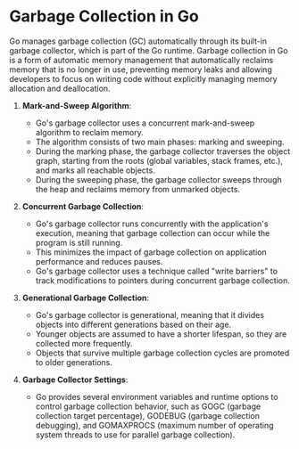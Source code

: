 # Garbage Collection in Go

Go manages garbage collection (GC) automatically through its built-in garbage collector, which is part of the Go runtime. Garbage collection in Go is a form of automatic memory management that automatically reclaims memory that is no longer in use, preventing memory leaks and allowing developers to focus on writing code without explicitly managing memory allocation and deallocation.

1. **Mark-and-Sweep Algorithm**:
    
	- Go's garbage collector uses a concurrent mark-and-sweep algorithm to reclaim memory.
    - The algorithm consists of two main phases: marking and sweeping.
    - During the marking phase, the garbage collector traverses the object graph, starting from the roots (global variables, stack frames, etc.), and marks all reachable objects.
    - During the sweeping phase, the garbage collector sweeps through the heap and reclaims memory from unmarked objects.

2. **Concurrent Garbage Collection**:

	- Go's garbage collector runs concurrently with the application's execution, meaning that garbage collection can occur while the program is still running.
    - This minimizes the impact of garbage collection on application performance and reduces pauses.
    - Go's garbage collector uses a technique called "write barriers" to track modifications to pointers during concurrent garbage collection.

3. **Generational Garbage Collection**:
    
    - Go's garbage collector is generational, meaning that it divides objects into different generations based on their age.
    - Younger objects are assumed to have a shorter lifespan, so they are collected more frequently.
    - Objects that survive multiple garbage collection cycles are promoted to older generations.

4. **Garbage Collector Settings**:
    
    - Go provides several environment variables and runtime options to control garbage collection behavior, such as GOGC (garbage collection target percentage), GODEBUG (garbage collection debugging), and GOMAXPROCS (maximum number of operating system threads to use for parallel garbage collection).